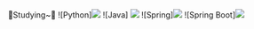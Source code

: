 <div align="center"> 
      📖Studying~📖
      ![Python]<img src="https://img.shields.io/badge/Python-3776AB?style=flat&logo=Python&logoColor=white"/>
      ![Java] <img src="https://img.shields.io/badge/Java-007396.svg?&style=for-the-badge&logo=Java&logoColor=white"/>
      ![Spring]<img src="https://img.shields.io/badge/Spring-6DB33F?style=flat&logo=Spring&logoColor=white"/>
      ![Spring Boot]<img src="https://img.shields.io/badge/Spring Boot-6DB33F?style=flat&logo=Spring Boot&logoColor=white"/>
   
   
</div>
